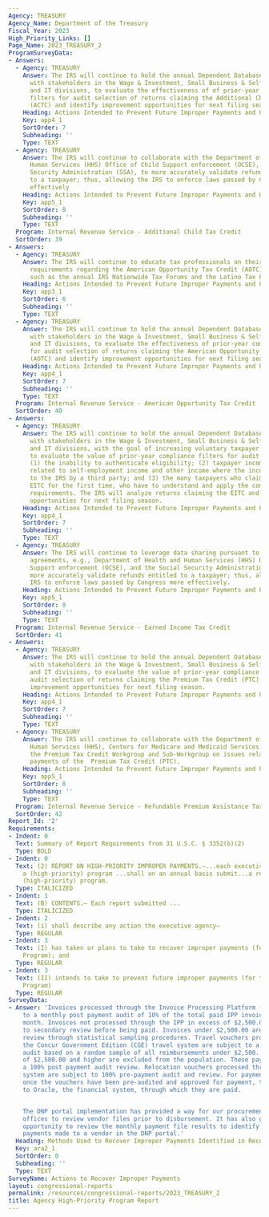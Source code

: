```yaml
---
Agency: TREASURY
Agency_Name: Department of the Treasury
Fiscal_Year: 2023
High_Priority_Links: []
Page_Name: 2023_TREASURY_2
ProgramSurveyData:
- Answers:
  - Agency: TREASURY
    Answer: The IRS will continue to hold the annual Dependent Database (DDb) meetings
      with stakeholders in the Wage & Investment, Small Business & Self Employed,
      and IT divisions, to evaluate the effectiveness of of prior-year compliance
      filters for audit selection of returns claiming the Additional Child Tax Credit
      (ACTC) and identify improvement opportunities for next filing season.
    Heading: Actions Intended to Prevent Future Improper Payments and Unknown Payments
    Key: app4_1
    SortOrder: 7
    Subheading: ''
    Type: TEXT
  - Agency: TREASURY
    Answer: The IRS will continue to collaborate with the Department of Health and
      Human Services (HHS) Office of Child Support enforcement (OCSE), and the Social
      Security Administration (SSA), to more accurately validate refunds entitled
      to a taxpayer; thus, allowing the IRS to enforce laws passed by Congress more
      effectively
    Heading: Actions Intended to Prevent Future Improper Payments and Unknown Payments
    Key: app5_1
    SortOrder: 8
    Subheading: ''
    Type: TEXT
  Program: Internal Revenue Service - Additional Child Tax Credit
  SortOrder: 39
- Answers:
  - Agency: TREASURY
    Answer: The IRS will continue to educate tax professionals on their due diligence
      requirements regarding the American Opportunity Tax Credit (AOTC), through venues
      such as the annual IRS Nationwide Tax Forums and the Latino Tax Fest.
    Heading: Actions Intended to Prevent Future Improper Payments and Unknown Payments
    Key: app3_1
    SortOrder: 6
    Subheading: ''
    Type: TEXT
  - Agency: TREASURY
    Answer: The IRS will continue to hold the annual Dependent Database (DDb) meetings
      with stakeholders in the Wage & Investment, Small Business & Self Employed,
      and IT divisions, to evaluate the effectiveness of prior-year compliance filters
      for audit selection of returns claiming the American Opportunity Tax Credit
      (AOTC) and identify improvement opportunities for next filing season.
    Heading: Actions Intended to Prevent Future Improper Payments and Unknown Payments
    Key: app4_1
    SortOrder: 7
    Subheading: ''
    Type: TEXT
  Program: Internal Revenue Service - American Opportunity Tax Credit
  SortOrder: 40
- Answers:
  - Agency: TREASURY
    Answer: The IRS will continue to hold the annual Dependent Database (DDb) meetings
      with stakeholders in the Wage & Investment, Small Business & Self Employed,
      and IT divisions, with the goal of increasing voluntary taxpayer compliance,
      to evaluate the value of prior-year compliance filters for audit selection of
      (1) the inability to authenticate eligibility; (2) taxpayer income misreporting
      related to self-employment income and other income where the income is not reported
      to the IRS by a third party; and (3) the many taxpayers who claim and receive
      EITC for the first time, who have to understand and apply the complex eligibility
      requirements. The IRS will analyze returns claiming the EITC and identify improvement
      opportunities for next filing season.
    Heading: Actions Intended to Prevent Future Improper Payments and Unknown Payments
    Key: app4_1
    SortOrder: 7
    Subheading: ''
    Type: TEXT
  - Agency: TREASURY
    Answer: The IRS will continue to leverage data sharing pursuant to various interagency
      agreements, e.g., Department of Health and Human Services (HHS) Office of Child
      Support enforcement (OCSE), and the Social Security Administration (SSA), to
      more accurately validate refunds entitled to a taxpayer; thus, allowing the
      IRS to enforce laws passed by Congress more effectively.
    Heading: Actions Intended to Prevent Future Improper Payments and Unknown Payments
    Key: app5_1
    SortOrder: 8
    Subheading: ''
    Type: TEXT
  Program: Internal Revenue Service - Earned Income Tax Credit
  SortOrder: 41
- Answers:
  - Agency: TREASURY
    Answer: The IRS will continue to hold the annual Dependent Database (DDb) meetings
      with stakeholders in the Wage & Investment, Small Business & Self Employed,
      and IT divisions, to evaluate the value of prior-year compliance filters for
      audit selection of returns claiming the Premium Tax Credit (PTC) and identify
      improvement opportunities for next filing season.
    Heading: Actions Intended to Prevent Future Improper Payments and Unknown Payments
    Key: app4_1
    SortOrder: 7
    Subheading: ''
    Type: TEXT
  - Agency: TREASURY
    Answer: The IRS will continue to collaborate with the Department of Health and
      Human Services (HHS), Centers for Medicare and Medicaid Services (CMS) through
      the Premium Tax Credit Workgroup and Sub-Workgroup on issues related to improper
      payments of the  Premium Tax Credit (PTC).
    Heading: Actions Intended to Prevent Future Improper Payments and Unknown Payments
    Key: app5_1
    SortOrder: 8
    Subheading: ''
    Type: TEXT
  Program: Internal Revenue Service - Refundable Premium Assistance Tax Credit
  SortOrder: 42
Report_Id: '2'
Requirements:
- Indent: 0
  Text: Summary of Report Requirements from 31 U.S.C. § 3352(b)(2)
  Type: BOLD
- Indent: 0
  Text: (2) REPORT ON HIGH-PRIORITY IMPROPER PAYMENTS.—...each executive agency with
    a (high-priority) program ...shall on an annual basis submit...a report on that
    (high-priority) program.
  Type: ITALICIZED
- Indent: 1
  Text: (B) CONTENTS.— Each report submitted ...
  Type: ITALICIZED
- Indent: 2
  Text: (i) shall describe any action the executive agency—
  Type: REGULAR
- Indent: 3
  Text: (I) has taken or plans to take to recover improper payments (for the High-Priority
    Program); and
  Type: REGULAR
- Indent: 3
  Text: (II) intends to take to prevent future improper payments (for the High-Priority
    Program)
  Type: REGULAR
SurveyData:
- Answer: 'Invoices processed through the Invoice Processing Platform (IPP) are subject
    to a monthly post payment audit of 10% of the total paid IPP invoices for that
    month. Invoices not processed through the IPP in excess of $2,500.00 are subject
    to secondary review before being paid. Invoices under $2,500.00 are subject to
    review through statistical sampling procedures. Travel vouchers processed through
    the Concur Government Edition (CGE) travel system are subject to a post payment
    audit based on a random sample of all reimbursements under $2,500. All payments
    of $2,500.00 and higher are excluded from the population. These payments require
    a 100% post payment audit review. Relocation vouchers processed through the MoveLINQ
    system are subject to 100% pre-payment audit and review. For payment customers,
    once the vouchers have been pre-audited and approved for payment, they are interfaced
    to Oracle, the financial system, through which they are paid.


    The DNP portal implementation has provided a way for our procurement and payable
    offices to review vendor files prior to disbursement. It has also given us an
    opportunity to review the monthly payment file results to identify any improper
    payments made to a vendor in the DNP portal.'
  Heading: Methods Used to Recover Improper Payments Identified in Recovery Audits
  Key: ara2_1
  SortOrder: 0
  Subheading: ''
  Type: TEXT
SurveyName: Actions to Recover Improper Payments
layout: congressional-reports
permalink: /resources/congressional-reports/2023_TREASURY_2
title: Agency High-Priority Program Report
---
```

